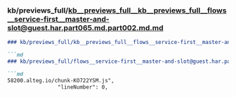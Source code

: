 ### kb/previews_full/kb__previews_full__kb__previews_full__flows__service-first__master-and-slot@guest.har.part065.md.part002.md.md

```md
### kb/previews_full/kb__previews_full__flows__service-first__master-and-slot@guest.har.part065.md.part002.md

```md
### kb/previews_full/flows__service-first__master-and-slot@guest.har.part065.md (part 002)

```md
58200.alteg.io/chunk-KO722YSM.js",
                "lineNumber": 0,
  
```

```

```

```
